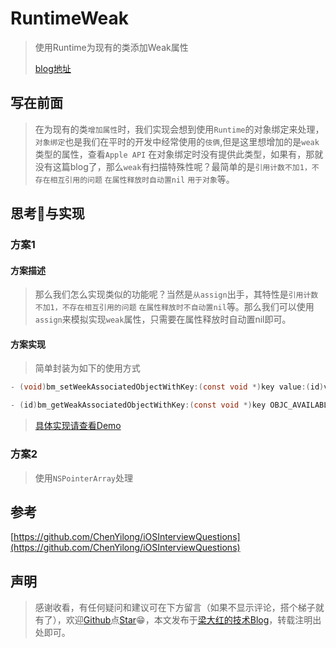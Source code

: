 # RuntimeWeak
> 使用Runtime为现有的类添加Weak属性
> 
> [blog地址]()

## 写在前面
> 在为现有的类`增加属性`时，我们实现会想到使用`Runtime`的对象绑定来处理，`对象绑定`也是我们在平时的开发中经常使用的`伎俩`,但是这里想增加的是`weak`类型的属性，查看`Apple API` 在对象绑定时没有提供此类型，如果有，那就没有这篇blog了，那么`weak`有扫描特殊性呢？最简单的是`引用计数不加1，不存在相互引用的问题` `在属性释放时自动置nil` `用于对象`等。

## 思考🤔与实现
### 方案1
#### 方案描述
> 那么我们怎么实现类似的功能呢？当然是`从assign`出手，其特性是`引用计数不加1，不存在相互引用的问题` `在属性释放时不自动置nil`等。那么我们可以使用`assign`来模拟实现`weak`属性，只需要在属性释放时自动置nil即可。

#### 方案实现
>简单封装为如下的使用方式

```c
- (void)bm_setWeekAssociatedObjectWithKey:(const void *)key value:(id)value OBJC_AVAILABLE(10.6, 3.1, 9.0, 1.0);

- (id)bm_getWeakAssociatedObjectWithKey:(const void *)key OBJC_AVAILABLE(10.6, 3.1, 9.0, 1.0);
```
>[具体实现请查看Demo](https://github.com/asiosldh/RuntimeWeak)

### 方案2
> 使用`NSPointerArray`处理

## 参考
[https://github.com/ChenYilong/iOSInterviewQuestions](https://github.com/ChenYilong/iOSInterviewQuestions)

## 声明
>感谢收看，有任何疑问和建议可在下方留言（如果不显示评论，搭个梯子就有了），欢迎[Github](https://github.com/asiosldh)点[Star](https://github.com/asiosldh)😁，本文发布于[梁大红的技术Blog](http://idhong.com/)，转载注明出处即可。

